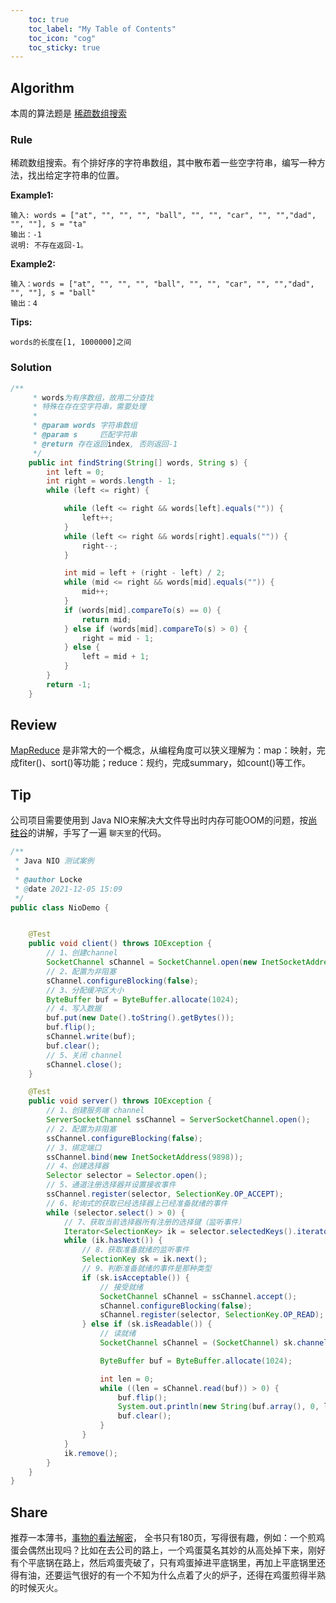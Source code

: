 ```yaml
---
    toc: true
    toc_label: "My Table of Contents"
    toc_icon: "cog"
    toc_sticky: true
---
```


## Algorithm

本周的算法题是  [ 稀疏数组搜索](https://leetcode-cn.com/problems/sparse-array-search-lcci/)

### **Rule**

稀疏数组搜索。有个排好序的字符串数组，其中散布着一些空字符串，编写一种方法，找出给定字符串的位置。

**Example1:**

```
输入: words = ["at", "", "", "", "ball", "", "", "car", "", "","dad", "", ""], s = "ta"
输出：-1
说明: 不存在返回-1。
```

**Example2:**

```
输入：words = ["at", "", "", "", "ball", "", "", "car", "", "","dad", "", ""], s = "ball"
输出：4
```

**Tips:**

```
words的长度在[1, 1000000]之间
```

### **Solution**

```java
/**
     * words为有序数组，故用二分查找
     * 特殊在存在空字符串，需要处理
     *
     * @param words 字符串数组
     * @param s     匹配字符串
     * @return 存在返回index, 否则返回-1
     */
    public int findString(String[] words, String s) {
        int left = 0;
        int right = words.length - 1;
        while (left <= right) {

            while (left <= right && words[left].equals("")) {
                left++;
            }
            while (left <= right && words[right].equals("")) {
                right--;
            }

            int mid = left + (right - left) / 2;
            while (mid <= right && words[mid].equals("")) {
                mid++;
            }
            if (words[mid].compareTo(s) == 0) {
                return mid;
            } else if (words[mid].compareTo(s) > 0) {
                right = mid - 1;
            } else {
                left = mid + 1;
            }
        }
        return -1;
    }

```

## Review

[MapReduce](https://en.wikipedia.org/wiki/MapReduce) 是非常大的一个概念，从编程角度可以狭义理解为：map：映射，完成fiter()、sort()等功能；reduce：规约，完成summary，如count()等工作。


## Tip

公司项目需要使用到 Java NIO来解决大文件导出时内存可能OOM的问题，按[尚硅谷](https://www.bilibili.com/video/BV14W411u7ro?p=10)的讲解，手写了一遍 `聊天室`的代码。

```java
/**
 * Java NIO 测试案例
 *
 * @author Locke
 * @date 2021-12-05 15:09
 */
public class NioDemo {


    @Test
    public void client() throws IOException {
        // 1、创建channel
        SocketChannel sChannel = SocketChannel.open(new InetSocketAddress("127.0.0.1", 9898));
        // 2、配置为非阻塞
        sChannel.configureBlocking(false);
        // 3、分配缓冲区大小
        ByteBuffer buf = ByteBuffer.allocate(1024);
        // 4、写入数据
        buf.put(new Date().toString().getBytes());
        buf.flip();
        sChannel.write(buf);
        buf.clear();
        // 5、关闭 channel
        sChannel.close();
    }

    @Test
    public void server() throws IOException {
        // 1、创建服务端 channel
        ServerSocketChannel ssChannel = ServerSocketChannel.open();
        // 2、配置为非阻塞
        ssChannel.configureBlocking(false);
        // 3、绑定端口
        ssChannel.bind(new InetSocketAddress(9898));
        // 4、创建选择器
        Selector selector = Selector.open();
        // 5、通道注册选择器并设置接收事件
        ssChannel.register(selector, SelectionKey.OP_ACCEPT);
        // 6、轮询式的获取已经选择器上已经准备就绪的事件
        while (selector.select() > 0) {
            // 7、获取当前选择器所有注册的选择键（监听事件）
            Iterator<SelectionKey> ik = selector.selectedKeys().iterator();
            while (ik.hasNext()) {
                // 8、获取准备就绪的监听事件
                SelectionKey sk = ik.next();
                // 9、判断准备就绪的事件是那种类型
                if (sk.isAcceptable()) {
                    // 接受就绪
                    SocketChannel sChannel = ssChannel.accept();
                    sChannel.configureBlocking(false);
                    sChannel.register(selector, SelectionKey.OP_READ);
                } else if (sk.isReadable()) {
                    // 读就绪
                    SocketChannel sChannel = (SocketChannel) sk.channel();

                    ByteBuffer buf = ByteBuffer.allocate(1024);

                    int len = 0;
                    while ((len = sChannel.read(buf)) > 0) {
                        buf.flip();
                        System.out.println(new String(buf.array(), 0, len));
                        buf.clear();
                    }
                }
            }
            ik.remove();
        }
    }
}

```



## Share

推荐一本薄书，[事物的看法解密](https://book.douban.com/subject/35248210/)， 全书只有180页，写得很有趣，例如：一个煎鸡蛋会偶然出现吗？比如在去公司的路上，一个鸡蛋莫名其妙的从高处掉下来，刚好有个平底锅在路上，然后鸡蛋壳破了，只有鸡蛋掉进平底锅里，再加上平底锅里还得有油，还要运气很好的有一个不知为什么点着了火的炉子，还得在鸡蛋煎得半熟的时候灭火。

